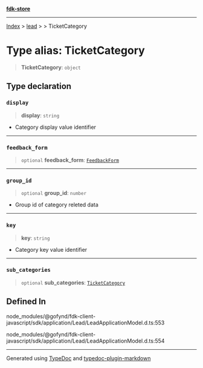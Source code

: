 [**fdk-store**](../../../README.md)
***

[Index](../../../API.md) > [lead](../../README.md) > [<internal>](../README.md) > TicketCategory

# Type alias: TicketCategory

> **TicketCategory**: `object`

## Type declaration

### `display`

> **display**: `string`

- Category display value identifier

***

### `feedback_form`

> `optional` **feedback\_form**: [`FeedbackForm`](type-alias.FeedbackForm.md)

***

### `group_id`

> `optional` **group\_id**: `number`

- Group id of category releted data

***

### `key`

> **key**: `string`

- Category key value identifier

***

### `sub_categories`

> `optional` **sub\_categories**: [`TicketCategory`](type-alias.TicketCategory.md)

## Defined In

node\_modules/@gofynd/fdk-client-javascript/sdk/application/Lead/LeadApplicationModel.d.ts:553

node\_modules/@gofynd/fdk-client-javascript/sdk/application/Lead/LeadApplicationModel.d.ts:554

***
Generated using [TypeDoc](https://typedoc.org/) and [typedoc-plugin-markdown](https://www.npmjs.com/package/typedoc-plugin-markdown)
